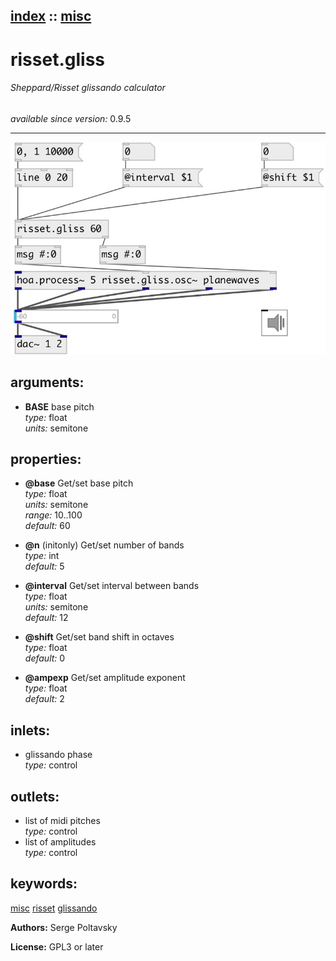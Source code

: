 [index](index.html) :: [misc](category_misc.html)
---

# risset.gliss

###### Sheppard/Risset glissando calculator

*available since version:* 0.9.5

---




[![example](../examples/img/risset.gliss.jpg)](../examples/pd/risset.gliss.pd)



## arguments:

* **BASE**
base pitch<br>
_type:_ float<br>
_units:_ semitone<br>





## properties:

* **@base** 
Get/set base pitch<br>
_type:_ float<br>
_units:_ semitone<br>
_range:_ 10..100<br>
_default:_ 60<br>

* **@n** (initonly)
Get/set number of bands<br>
_type:_ int<br>
_default:_ 5<br>

* **@interval** 
Get/set interval between bands<br>
_type:_ float<br>
_units:_ semitone<br>
_default:_ 12<br>

* **@shift** 
Get/set band shift in octaves<br>
_type:_ float<br>
_default:_ 0<br>

* **@ampexp** 
Get/set amplitude exponent<br>
_type:_ float<br>
_default:_ 2<br>



## inlets:

* glissando phase<br>
_type:_ control



## outlets:

* list of midi pitches<br>
_type:_ control
* list of amplitudes<br>
_type:_ control



## keywords:

[misc](keywords/misc.html)
[risset](keywords/risset.html)
[glissando](keywords/glissando.html)






**Authors:** Serge Poltavsky




**License:** GPL3 or later





